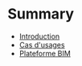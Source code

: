 # Summary

* [Introduction](README.md)
* [Cas d'usages](cas-dusages.md)
* [Plateforme BIM](plateforme-bim.md)

